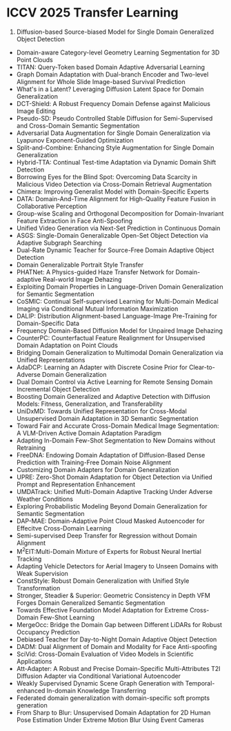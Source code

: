 # ICCV 2025 Transfer Learning



1. Diffusion-based Source-biased Model for Single Domain Generalized Object Detection
- Domain-aware Category-level Geometry Learning Segmentation for 3D Point Clouds
- TITAN: Query-Token based Domain Adaptive Adversarial Learning
- Graph Domain Adaptation with Dual-branch Encoder and Two-level Alignment for Whole Slide Image-based Survival Prediction
- What's in a Latent? Leveraging Diffusion Latent Space for Domain Generalization
- DCT-Shield: A Robust Frequency Domain Defense against Malicious Image Editing
- Pseudo-SD: Pseudo Controlled Stable Diffusion for Semi-Supervised and Cross-Domain Semantic Segmentation
- Adversarial Data Augmentation for Single Domain Generalization via Lyapunov Exponent-Guided Optimization
- Split-and-Combine: Enhancing Style Augmentation for Single Domain Generalization
- Hybrid-TTA: Continual Test-time Adaptation via Dynamic Domain Shift Detection
- Borrowing Eyes for the Blind Spot: Overcoming Data Scarcity in Malicious Video Detection via Cross-Domain Retrieval Augmentation
- Chimera: Improving Generalist Model with Domain-Specific Experts
- DATA: Domain-And-Time Alignment for High-Quality Feature Fusion in Collaborative Perception
- Group-wise Scaling and Orthogonal Decomposition for Domain-Invariant Feature Extraction in Face Anti-Spoofing
- Unified Video Generation via Next-Set Prediction in Continuous Domain
- ASGS: Single-Domain Generalizable Open-Set Object Detection via Adaptive Subgraph Searching
- Dual-Rate Dynamic Teacher for Source-Free Domain Adaptive Object Detection
- Domain Generalizable Portrait Style Transfer
- PHATNet: A Physics-guided Haze Transfer Network for Domain-adaptive Real-world Image Dehazing
- Exploiting Domain Properties in Language-Driven Domain Generalization for Semantic Segmentation
- CoSMIC: Continual Self-supervised Learning for Multi-Domain Medical Imaging via Conditional Mutual Information Maximization
- DALIP: Distribution Alignment-based Language-Image Pre-Training for Domain-Specific Data
- Frequency Domain-Based Diffusion Model for Unpaired Image Dehazing
- CounterPC: Counterfactual Feature Realignment for Unsupervised Domain Adaptation on Point Clouds
- Bridging Domain Generalization to Multimodal Domain Generalization via Unified Representations
- AdaDCP: Learning an Adapter with Discrete Cosine Prior for Clear-to-Adverse Domain Generalization
- Dual Domain Control via Active Learning for Remote Sensing Domain Incremental Object Detection
- Boosting Domain Generalized and Adaptive Detection with Diffusion Models: Fitness, Generalization, and Transferability
- UniDxMD: Towards Unified Representation for Cross-Modal Unsupervised Domain Adaptation in 3D Semantic Segmentation
- Toward Fair and Accurate Cross-Domain Medical Image Segmentation: A VLM-Driven Active Domain Adaptation Paradigm
- Adapting In-Domain Few-Shot Segmentation to New Domains without Retraining
- FreeDNA: Endowing Domain Adaptation of Diffusion-Based Dense Prediction with Training-Free Domain Noise Alignment
- Customizing Domain Adapters for Domain Generalization
- UPRE: Zero-Shot Domain Adaptation for Object Detection via Unified Prompt and Representation Enhancement
- UMDATrack: Unified Multi-Domain Adaptive Tracking Under Adverse Weather Conditions
- Exploring Probabilistic Modeling Beyond Domain Generalization for Semantic Segmentation
- DAP-MAE: Domain-Adaptive Point Cloud Masked Autoencoder for Effecitve Cross-Domain Learning
- Semi-supervised Deep Transfer for Regression without Domain Alignment
- M$^2$EIT:Multi-Domain Mixture of Experts for Robust Neural Inertial Tracking
- Adapting Vehicle Detectors for Aerial Imagery to Unseen Domains with Weak Supervision
- ConstStyle:  Robust Domain Generalization with Unified Style Transformation
- Stronger, Steadier & Superior: Geometric Consistency in Depth VFM Forges Domain Generalized Semantic Segmentation
- Towards Effective Foundation Model Adaptation for Extreme Cross-Domain Few-Shot Learning
- MergeOcc: Bridge the Domain Gap between Different LiDARs for Robust Occupancy Prediction
- Debiased Teacher for Day-to-Night Domain Adaptive Object Detection
- DADM: Dual Alignment of Domain and Modality for Face Anti-spoofing
- SciVid: Cross-Domain Evaluation of Video Models in Scientific Applications
- Att-Adapter: A Robust and Precise  Domain-Specific Multi-Attributes T2I Diffusion Adapter via Conditional Variational Autoencoder
- Weakly Supervised Dynamic Scene Graph Generation with Temporal-enhanced In-domain Knowledge Transferring
- Federated domain generalization with domain-specific soft prompts generation
- From Sharp to Blur: Unsupervised Domain Adaptation for 2D Human Pose Estimation Under Extreme Motion Blur Using Event Cameras